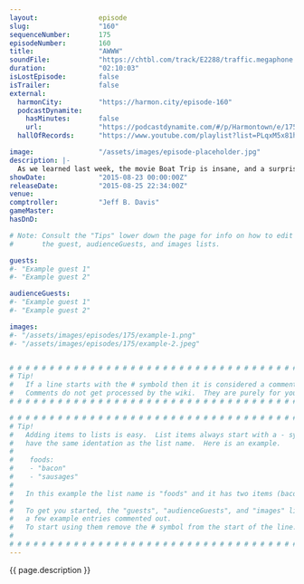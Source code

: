 ```yaml
---
layout:               episode
slug:                 "160"
sequenceNumber:       175
episodeNumber:        160
title:                "AWWW"
soundFile:            "https://chtbl.com/track/E2288/traffic.megaphone.fm/STA1030279687.mp3?updated=1561412499"
duration:             "02:10:03"
isLostEpisode:        false
isTrailer:            false
external:
  harmonCity:         "https://harmon.city/episode-160"
  podcastDynamite:
    hasMinutes:       false
    url:              "https://podcastdynamite.com/#/p/Harmontown/e/175/160"
  hallOfRecords:      "https://www.youtube.com/playlist?list=PLqxM5x81hNOYEh5ZOwRnaQGycBb1EMFin"

image:                "/assets/images/episode-placeholder.jpg"
description: |-
  As we learned last week, the movie Boat Trip is insane, and a surprise drop in from Horatio Sanz discusses just how strange working on it really was. Later, the audiences awwws.
showDate:             "2015-08-23 00:00:00Z"
releaseDate:          "2015-08-25 22:34:00Z"
venue:                
comptroller:          "Jeff B. Davis"
gameMaster:           
hasDnD:               

# Note: Consult the "Tips" lower down the page for info on how to edit
#       the guest, audienceGuests, and images lists.

guests:
#- "Example guest 1"
#- "Example guest 2"

audienceGuests:
#- "Example guest 1"
#- "Example guest 2"

images:
#- "/assets/images/episodes/175/example-1.png"
#- "/assets/images/episodes/175/example-2.jpeg"


# # # # # # # # # # # # # # # # # # # # # # # # # # # # # # # # # # # # # # # # # # # # #
# Tip!
#   If a line starts with the # symbold then it is considered a comment.
#   Comments do not get processed by the wiki.  They are purely for your information.
# # # # # # # # # # # # # # # # # # # # # # # # # # # # # # # # # # # # # # # # # # # # #

# # # # # # # # # # # # # # # # # # # # # # # # # # # # # # # # # # # # # # # # # # # # #
# Tip!
#   Adding items to lists is easy.  List items always start with a - symbol and have
#   have the same identation as the list name.  Here is an example.
#
#    foods:
#    - "bacon"
#    - "sausages"
#
#   In this example the list name is "foods" and it has two items (bacon, and sausages).
#
#   To get you started, the "guests", "audienceGuests", and "images" lists below have
#   a few example entries commented out.
#   To start using them remove the # symbol from the start of the line.
#
# # # # # # # # # # # # # # # # # # # # # # # # # # # # # # # # # # # # # # # # # # # # #
---
```


<!-- The episode description will be rendered here -->
{{ page.description }}

<!-- Add your content BELOW here -->
<!-- vvvvvvvvvvvvvvvvvvvvvvvvvvv -->




<!-- ^^^^^^^^^^^^^^^^^^^^^^^^^^^ -->
<!-- Add your content ABOVE here -->

<!-- The episode gallery will be rendered here -->